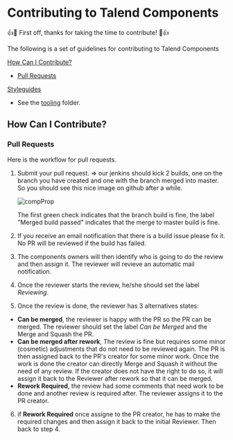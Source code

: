 # Contributing to Talend Components

:+1::tada: First off, thanks for taking the time to contribute! :tada::+1:

The following is a set of guidelines for contributing to Talend Components 

[How Can I Contribute?](#how-can-i-contribute)
  * [Pull Requests](#pull-requests)

[Styleguides](#styleguides)
  * See the [tooling](/tooling/) folder.

## How Can I Contribute?
### Pull Requests
Here is the workflow for pull requests.

1. Submit your pull request.
   => our jenkins should kick 2 builds, one on the branch you have created and one with the branch merged into master.
   So you should see this nice image on github after a while.
   
   ![compProp](https://github.com/Talend/components/wiki/images/Pull_Requests_all_ok_Talend_components.png)
   
   The first green check indicates that the branch build is fine, the label "Merged build passed" indicates that the merge to master build is fine. 
2. If you receive an email notification that there is a build issue please fix it. No PR will be reviewed if the build has failed.
3. The components owners will then identify who is going to do the review and then assign it. The reviewer will revieve an automatic mail notification.
4. Once the reviewer starts the review, he/she should set the label *Reviewing*.
5. Once the review is done, the reviewer has 3 alternatives states:
  * **Can be merged**, the reviewer is happy with the PR so the PR can be merged. The reviewer should set the label *Can be Merged* and the Merge and Squash the PR.
  * **Can be merged after rework**, The review is fine but requires some minor (cosmetic) adjustments that do not need to be reviewed again. The PR is then assigned back to the PR's creator for some minor work. Once the work is done the creator can directly Merge and Squash it without the need of any review. If the creator does not have the right to do so, it will assign it back to the Reviewer after rework so that it can be merged.
  * **Rework Required**, the review had some comments that need work to be done and another review is required after. The reviewer assigns it to the PR creator.
6. if **Rework Required** once assigne to the PR creator, he has to make the required changes and then assign it back to the initial Reviewer. Then back to step 4.

